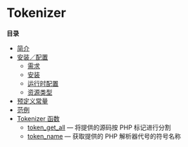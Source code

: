 Tokenizer
=========

**目录**

-   [简介](/intro/tokenizer.html)
-   [安装／配置](/tokenizer/setup.html)
    -   [需求](/tokenizer/setup.html#需求)
    -   [安装](/tokenizer/setup.html#安装)
    -   [运行时配置](/tokenizer/setup.html#运行时配置)
    -   [资源类型](/tokenizer/setup.html#资源类型)
-   [预定义常量](/tokenizer/constants.html)
-   [范例](/tokenizer/examples.html)
-   [Tokenizer 函数](/ref/tokenizer.html)
    -   [token\_get\_all](/ref/tokenizer.html#token_get_all) —
        将提供的源码按 PHP 标记进行分割
    -   [token\_name](/ref/tokenizer.html#token_name) — 获取提供的 PHP
        解析器代号的符号名称

